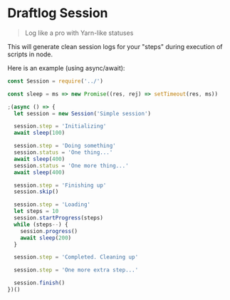 # Draftlog Session

> Log like a pro with Yarn-like statuses

This will generate clean session logs for your "steps" during execution of scripts in node.

Here is an example (using async/await):

```javascript
const Session = require('../')

const sleep = ms => new Promise((res, rej) => setTimeout(res, ms))

;(async () => {
  let session = new Session('Simple session')

  session.step = 'Initializing'
  await sleep(100)

  session.step = 'Doing something'
  session.status = 'One thing...'
  await sleep(400)
  session.status = 'One more thing...'
  await sleep(400)

  session.step = 'Finishing up'
  session.skip()

  session.step = 'Loading'
  let steps = 10
  session.startProgress(steps)
  while (steps--) {
    session.progress()
    await sleep(200)
  }

  session.step = 'Completed. Cleaning up'

  session.step = 'One more extra step...'

  session.finish()
})()
```
